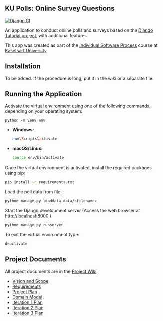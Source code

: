 ## KU Polls: Online Survey Questions 
[![Django CI](https://github.com/pannlnwza/ku-polls/actions/workflows/django.yml/badge.svg)](https://github.com/pannlnwza/ku-polls/actions/workflows/django.yml)


An application to conduct online polls and surveys based
on the [Django Tutorial project](https://docs.djangoproject.com/en/4.1/), with
additional features.

This app was created as part of the [Individual Software Process](
https://cpske.github.io/ISP) course at [Kasetsart University](https://www.ku.ac.th).


## Installation

To be added. If the procedure is long, put it in the wiki or a separate file.

## Running the Application

Activate the virtual environment using one of the following commands, depending on your operating system:

```shell
python -m venv env
```
- **Windows:**

  ```bash
  env\Scripts\activate
  ```

- **macOS/Linux:**

    ```bash
    source env/bin/activate
    ```

Once the virtual environment is activated, install the required packages using pip:
```bash
pip install -r requirements.txt
```

Load the poll data from file:
```bash
python manage.py loaddata data/<filename>
```

Start the Django development server (Access the web browser at <http://localhost:8000>.)
```bash
python manage.py runserver
 ```


To exit the virtual environment type:
   ```bash
   deactivate
   ```
## Project Documents

All project documents are in the [Project Wiki](../../wiki/Home).

- [Vision and Scope](../../wiki/Vision%20and%20Scope)
- [Requirements](../../wiki/Requirements)
- [Project Plan](../../wiki/Project%20Plan)
- [Domain Model](../../wiki/Domain%20Model)
- [Iteration 1 Plan](../../wiki/Iteration%201%20Plan)
- [Iteration 2 Plan](../../wiki/Iteration%202%20Plan)
- [Iteration 3 Plan](../../wiki/Iteration%203%20Plan)

  
